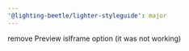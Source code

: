 ```yaml
---
'@lighting-beetle/lighter-styleguide': major
---
```


remove Preview isIframe option (it was not working)
